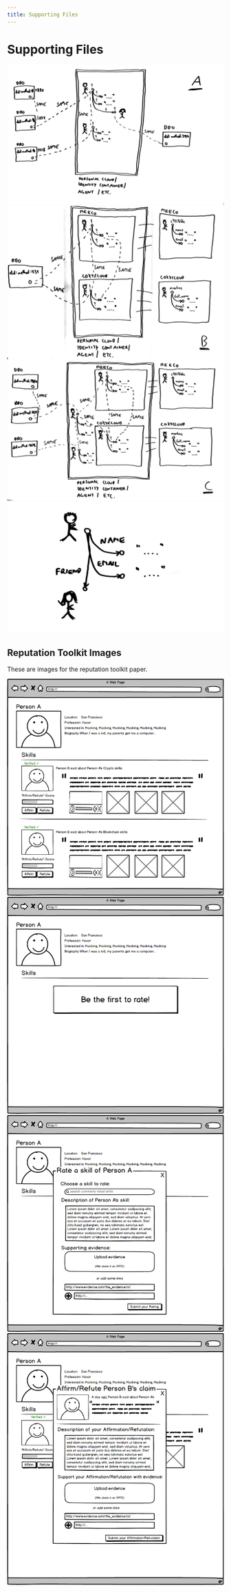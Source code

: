 ```yaml
---
title: Supporting Files
---
```


# Supporting Files

![](graphs-1.jpg)
![](graphs-2.jpg)
![](graphs-3.jpg)
![](graphs-4.jpg)

## Reputation Toolkit Images

These are images for the reputation toolkit paper.


![](rtk/image_0.png)
![](rtk/image_1.png)
![](rtk/image_2.png)
![](rtk/image_3.png)